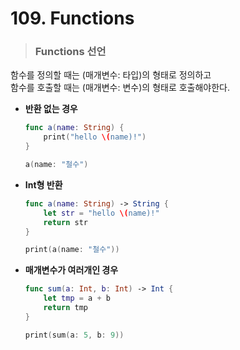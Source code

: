 # 109. Functions

> ### Functions 선언
함수를 정의할 때는 (매개변수: 타입)의 형태로 정의하고  
함수를 호출할 때는 (매개변수: 변수)의 형태로 호출해야한다.
* **반환 없는 경우**
    ```swift
    func a(name: String) {
        print("hello \(name)!")
    }

    a(name: "철수")
    ```
* **Int형 반환**
    ```swift
    func a(name: String) -> String {
        let str = "hello \(name)!"
        return str
    }

    print(a(name: "철수"))
    ```
* **매개변수가 여러개인 경우**
    ```swift
    func sum(a: Int, b: Int) -> Int {
        let tmp = a + b
        return tmp
    }

    print(sum(a: 5, b: 9))
    ```